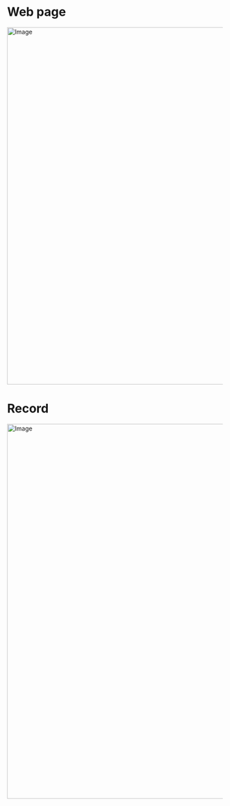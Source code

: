 
<h1>Web page</h1>
<img width="1919" height="834" alt="Image" src="https://github.com/user-attachments/assets/cf28a0e4-8a92-448e-acca-9f87fd871ad3" />
<h1>Record</h1>
<img width="1919" height="875" alt="Image" src="https://github.com/user-attachments/assets/a4c68133-fe09-4750-9090-ea284a556003" />
